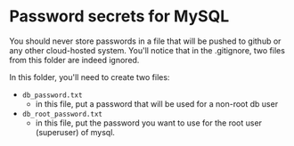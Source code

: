 # Password secrets for MySQL

You should never store passwords in a file that will be pushed to github or any other cloud-hosted system.  You'll notice that in the .gitignore, two files from this folder are indeed ignored.

In this folder, you'll need to create two files:

- `db_password.txt`
  - in this file, put a password that will be used for a non-root db user
- `db_root_password.txt`
  - in this file, put the password you want to use for the root user (superuser) of mysql. 